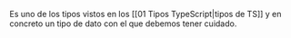 Es uno de los tipos vistos en los [[01 Tipos TypeScript|tipos de TS]] y en concreto un tipo de dato con el que debemos tener cuidado.